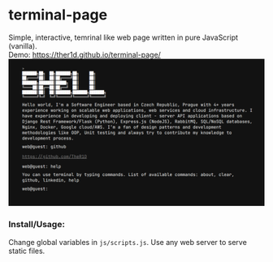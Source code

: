 # terminal-page
Simple, interactive, temrinal like web page written in pure JavaScript (vanilla).  
Demo: https://ther1d.github.io/terminal-page/  
![gif demo](demo.png)
### Install/Usage:
Change global variables in `js/scripts.js`.
Use any web server to serve static files.
